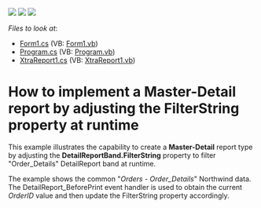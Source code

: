 <!-- default badges list -->
![](https://img.shields.io/endpoint?url=https://codecentral.devexpress.com/api/v1/VersionRange/128601229/13.1.4%2B)
[![](https://img.shields.io/badge/Open_in_DevExpress_Support_Center-FF7200?style=flat-square&logo=DevExpress&logoColor=white)](https://supportcenter.devexpress.com/ticket/details/E543)
[![](https://img.shields.io/badge/📖_How_to_use_DevExpress_Examples-e9f6fc?style=flat-square)](https://docs.devexpress.com/GeneralInformation/403183)
<!-- default badges end -->
<!-- default file list -->
*Files to look at*:

* [Form1.cs](./CS/MasterDetailFilterString/Form1.cs) (VB: [Form1.vb](./VB/MasterDetailFilterString/Form1.vb))
* [Program.cs](./CS/MasterDetailFilterString/Program.cs) (VB: [Program.vb](./VB/MasterDetailFilterString/Program.vb))
* [XtraReport1.cs](./CS/MasterDetailFilterString/XtraReport1.cs) (VB: [XtraReport1.vb](./VB/MasterDetailFilterString/XtraReport1.vb))
<!-- default file list end -->
# How to implement a Master-Detail report by adjusting the FilterString property at runtime


<p>This example illustrates the capability to create a <strong>Master-Detail</strong> report type by adjusting the <strong>DetailReportBand.FilterString</strong> property to filter "Order_Details" DetailReport band at runtime.</p><p>The example shows the common "<i>Orders - Order_Details</i>" Northwind data.<br />
The DetailReport_BeforePrint event handler is used to obtain the current <i>OrderID</i> value and then update the FilterString property accordingly.</p>

<br/>


